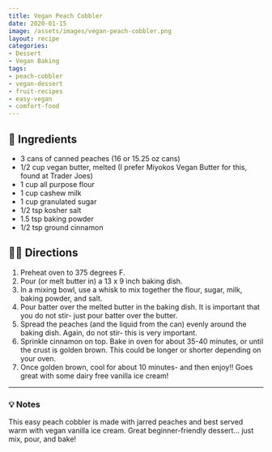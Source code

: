 ```yaml
---
title: Vegan Peach Cobbler
date: 2020-01-15
image: /assets/images/vegan-peach-cobbler.png
layout: recipe
categories:
- Dessert
- Vegan Baking
tags:
- peach-cobbler
- vegan-dessert
- fruit-recipes
- easy-vegan
- comfort-food
---
```


## 🧾 Ingredients

- 3 cans of canned peaches (16 or 15.25 oz cans)
- 1/2 cup vegan butter, melted (I prefer Miyokos Vegan Butter for this, found at Trader Joes)
- 1 cup all purpose flour
- 1 cup cashew milk
- 1 cup granulated sugar
- 1/2 tsp kosher salt
- 1.5 tsp baking powder
- 1/2 tsp ground cinnamon

## 👩‍🍳 Directions

1. Preheat oven to 375 degrees F.
2. Pour (or melt butter in) a 13 x 9 inch baking dish.
3. In a mixing bowl, use a whisk to mix together the flour, sugar, milk, baking powder, and salt.
4. Pour batter over the melted butter in the baking dish.  It is important that you do not stir- just pour batter over the butter.
5. Spread the peaches (and the liquid from the can) evenly around the baking dish. Again, do not stir- this is very important.
6. Sprinkle cinnamon on top. Bake in oven for about 35-40 minutes, or until the crust is golden brown. This could be longer or shorter depending on your oven. 
7. Once golden brown, cool for about 10 minutes- and then enjoy!! Goes great with some dairy free vanilla ice cream!


---

### 💡 Notes

This easy peach cobbler is made with jarred peaches and best served warm with vegan vanilla ice cream. Great beginner-friendly dessert... just mix, pour, and bake!
